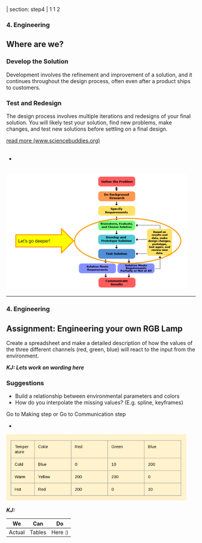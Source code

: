 | section: step4
| 1 1 2

### 4. Engineering

## Where are we?

### Develop the Solution

Development involves the refinement and improvement of a solution, and it continues throughout the design process, often even after a product ships to customers.

### Test and Redesign

The design process involves multiple iterations and redesigns of your final solution. You will likely test your solution, find new problems, make changes, and test new solutions before settling on a final design.

<a class="ternary" href="https://www.sciencebuddies.org/science-fair-projects/engineering-design-process/engineering-design-process-steps">
read more (www.sciencebuddies.org)</a>
<br/>
<br />
<f-next-button title="Next" />

-
<br/>

<img src="./imgs/cap4_1.PNG" style="width:95%; max-height:90%;"/>


---


### 4. Engineering

## Assignment: Engineering your own RGB Lamp

Create a spreadsheet  and make a detailed description of how the values of the three different channels (red, green, blue) will react to the input from the environment.

***KJ: Lets work on wording here***

### Suggestions

* Build a relationship between environmental parameters and colors
* How do you interpolate the missing values? (E.g. spline, keyframes)

<f-inline>
<a class="primary" @click="goto('step5')">Go to Making step</a>
or <a class="secondary" @click="goto('step6')">Go to Communication step</a>


-

<img src="./imgs/cap4_2.png" style="width:95%; max-height:90%;"/>

<p />

***KJ:***

We|Can|Do
---|---|---
Actual|Tables|Here :)